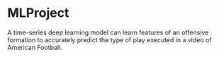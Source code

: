 # MLProject
A time-series deep learning model can learn features of an offensive formation to accurately predict the type of play executed in a video of American Football.
